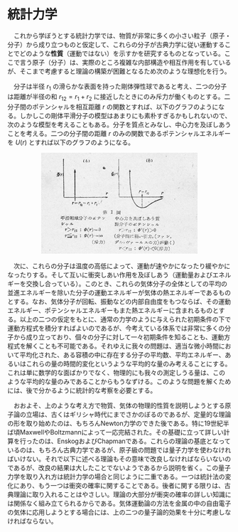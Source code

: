
# 統計力学

　これから学ぼうとする統計力学では、物質が非常に多くの小さい粒子（原子・分子）から成り立つものと仮定して、これらの分子が古典力学に従い運動することでどのような**性質**（運動ではない）を示すかを研究するものとなっている。ここで言う原子（分子）は、実際のところ複雑な内部構造や相互作用を有しているが、そこまで考慮すると理論の構築が困難となるため次のような理想化を行う。

　分子は半径 $r_1$ の滑らかな表面を持った剛体弾性球であると考え、二つの分子は距離が半径の和 $r_{12}=r_1+r_2$ に接近したときにのみ斥力が働くものとする。二分子間のポテンシャルを相互距離 $r$ の関数とすれば、以下のグラフのようになる。しかしこの剛体平滑分子の模型はあまりにも素朴すぎるかもしれないので、次のような模型を考えることもある。分子を質点とみなし、中心力を及ぼしあうことを考える。二つの分子間の距離 $r$ のみの関数であるポテンシャルエネルギーを $U(r)$ とすれば以下のグラフのようになる。

<p align="center">
    <img width="70%"
        src="images/intermolecular.png">
</p>

　次に、これらの分子は温度の高低によって、運動が速やかになったり緩やかになったりする。そして互いに衝突しあい作用を及ぼしあう（運動量およびエネルギーを交換し合っている）。このとき、これらの気体分子の全体としての平均の並進エネルギーを除いた分子の運動エネルギーが気体の熱エネルギーであるものとする。なお、気体分子が回転、振動などの内部自由度をもつならば、その運動エネルギー、ポテンシャルエネルギーもまた熱エネルギーに含まれるものとする。以上の二つの仮定をもとに、通常の力学のように与えられた初期条件の下で運動方程式を積分すればよいのであるが、今考えている体系では非常に多くの分子から成り立っており、個々の分子に対して一々初期条件を知ることも、運動方程式を解くことも不可能である。それゆえに我々の問題は、適当な微小時間において平均化された、ある容積の中に存在する分子の平均数、平均エネルギー、あるいはこれらの量の時間的変化というような平均的な量のみ考えることにする。これは単に数学的な面ばかりでなく、物理的にも我々の測定しうる量は、このような平均的な量のみであることからもうなずける。このような問題を解くためには、後で分かるように統計的な考察を必要とする。

　おおよそ、上のような考え方で物質、気体の物理的性質を説明しようとする原子論の立場は、古くはギリシャ時代にまでさかのぼるのであるが、定量的な理論の形を取り始めたのは、もちろんNewton力学のできた後である。特に19世紀半ば頃MaxwellやBoltzmannによって一応完結された。その基礎に立って詳しい計算を行ったのは、EnskogおよびChapmanである。これらの理論の基底となっているのは、もちろん古典力学であるが、原子級の問題では量子力学を使わなければいけない。それで以下に述べる理論もその意味で改良しなければならいないのであるが、改良の結果は大したことでないようであるから説明を省く。この量子力学を取り入れ方は統計力学の場合と同じように二重である。一つは統計法の変化にあり、もう一つは衝突の確率に関することである。後者に関する限りは、古典理論に取り入れることはやさしい。理論の大部分が衝突の確率の詳しい知識には関係なく組み立てられるからである。気体運動論の方法を金属の中の自由電子の気体に応用しようとする場合には、上の二つの量子論的効果を十分に考慮しなければならない。